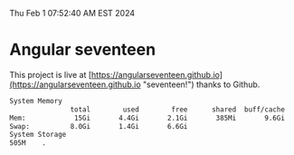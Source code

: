 Thu Feb  1 07:52:40 AM EST 2024

# Angular seventeen


This project is live at [https://angularseventeen.github.io](https://angularseventeen.github.io "seventeen!") thanks to Github.

```bash
System Memory
               total        used        free      shared  buff/cache   available
Mem:            15Gi       4.4Gi       2.1Gi       385Mi       9.6Gi        10Gi
Swap:          8.0Gi       1.4Gi       6.6Gi
System Storage
505M	.
